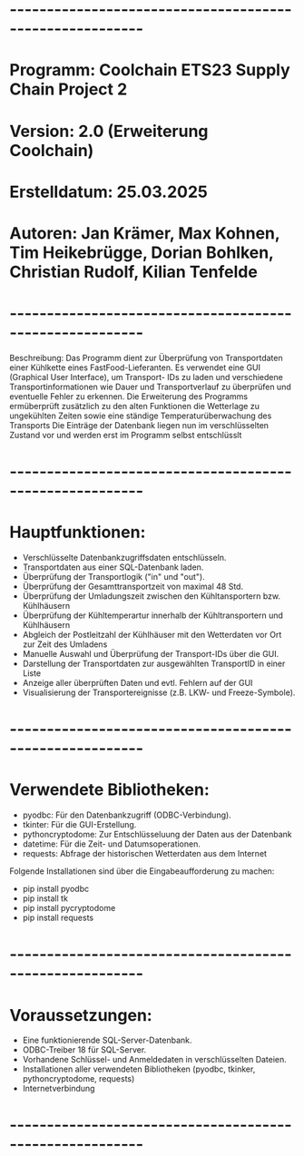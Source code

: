 # --------------------------------------------------------
# Programm: Coolchain ETS23 Supply Chain Project 2
# Version: 2.0 (Erweiterung Coolchain)
# Erstelldatum: 25.03.2025
# Autoren: Jan Krämer, Max Kohnen, Tim Heikebrügge, Dorian Bohlken, Christian Rudolf, Kilian Tenfelde
# --------------------------------------------------------
 Beschreibung:
 Das Programm dient zur Überprüfung von Transportdaten einer Kühlkette eines FastFood-Lieferanten.
 Es verwendet eine GUI (Graphical User Interface), um Transport-
 IDs zu laden und verschiedene Transportinformationen wie Dauer 
 und Transportverlauf zu überprüfen und eventuelle Fehler zu erkennen.
 Die Erweiterung des Programms ermüberprüft zusätzlich zu den alten Funktionen
 die Wetterlage zu  ungekühlten Zeiten sowie eine ständige Temperaturüberwachung des Transports
 Die Einträge der Datenbank liegen nun im verschlüsselten Zustand vor und werden erst im Programm selbst entschlüsslt
# --------------------------------------------------------
# Hauptfunktionen:
 - Verschlüsselte Datenbankzugriffsdaten entschlüsseln.
 - Transportdaten aus einer SQL-Datenbank laden.
 - Überprüfung der Transportlogik ("in" und "out").
 - Überprüfung der Gesamttransportzeit von maximal 48 Std.
 - Überprüfung der Umladungszeit zwischen den Kühltansportern bzw. Kühlhäusern
 - Überprüfung der Kühltemperartur innerhalb der Kühltransportern und Kühlhäusern
 - Abgleich der Postleitzahl der Kühlhäuser mit den Wetterdaten vor Ort zur Zeit des Umladens
 - Manuelle Auswahl und Überprüfung der Transport-IDs über die GUI.
 - Darstellung der Transportdaten zur ausgewählten TransportID in einer Liste
 - Anzeige aller überprüften Daten und evtl. Fehlern auf der GUI
 - Visualisierung der Transportereignisse (z.B. LKW- und Freeze-Symbole).
# --------------------------------------------------------
# Verwendete Bibliotheken:
 - pyodbc: Für den Datenbankzugriff (ODBC-Verbindung).
 - tkinter: Für die GUI-Erstellung.
 - pythoncryptodome: Zur Entschlüsseluung der Daten aus der Datenbank
 - datetime: Für die Zeit- und Datumsoperationen.
 - requests: Abfrage der historischen Wetterdaten aus dem Internet

Folgende Installationen sind über die Eingabeaufforderung zu machen:
- pip install pyodbc
- pip install tk
- pip install pycryptodome
- pip install requests

# --------------------------------------------------------
# Voraussetzungen:
 - Eine funktionierende SQL-Server-Datenbank.
 - ODBC-Treiber 18 für SQL-Server.
 - Vorhandene Schlüssel- und Anmeldedaten in verschlüsselten Dateien.
 - Installationen aller verwendeten Bibliotheken (pyodbc, tkinker, pythoncryptodome, requests)
 - Internetverbindung
# --------------------------------------------------------

